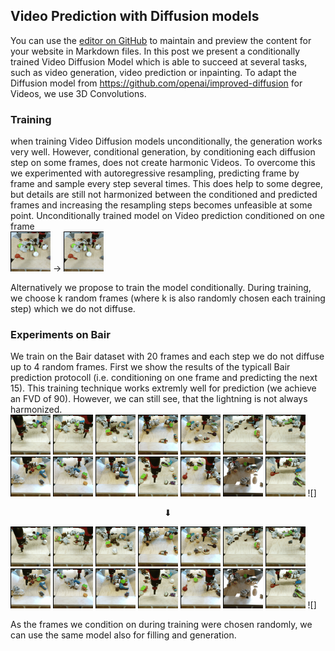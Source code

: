 ## Video Prediction with Diffusion models

You can use the [editor on GitHub](https://github.com/Tobi-r9/tobi-r9.github.io/edit/main/README.md) to maintain and preview the content for your website in Markdown files.
In this post we present a conditionally trained Video Diffusion Model which is able to succeed at several tasks, such as video generation, video prediction or inpainting. To adapt the Diffusion model from https://github.com/openai/improved-diffusion for Videos, we use 3D Convolutions. 

### Training
when training Video Diffusion models unconditionally, the generation works very well. However, conditional generation, by conditioning each diffusion step on some frames, does not create harmonic Videos. To overcome this we experimented with autoregressive resampling, predicting frame by frame and sample every step several times. This does help to some degree, but details are still not harmonized between the conditioned and predicted frames and increasing the resampling steps becomes unfeasible at some point. 
Unconditionally trained model on Video prediction conditioned on one frame  
![](bair_samples/unconditional_training/cond_0_8.png)  &rarr; ![](bair_samples/unconditional_training/seq_8.gif)  

Alternatively we propose to train the model conditionally. During training, we choose k random frames (where k is also randomly chosen each training step) which we do not diffuse. 
### Experiments on Bair

We train on the Bair dataset with 20 frames and each step we do not diffuse up to 4 random frames. First we show the results of the typicall Bair prediction protocoll (i.e. conditioning on one frame and predicting the next 15). This training technique works extremly well for prediction (we achieve an FVD of 90). However, we can still see, that the lightning is not always harmonized.  
![](bair_samples/conditional_training/prediction/cond_0_0.png) ![](bair_samples/conditional_training/prediction/cond_0_1.png) ![](bair_samples/conditional_training/prediction/cond_0_2.png) ![](bair_samples/conditional_training/prediction/cond_0_3.png) ![](bair_samples/conditional_training/prediction/cond_0_4.png) ![](bair_samples/conditional_training/prediction/cond_0_5.png) ![](bair_samples/conditional_training/prediction/cond_0_6.png) ![](bair_samples/conditional_training/prediction/cond_0_7.png) ![](bair_samples/conditional_training/prediction/cond_0_8.png) ![](bair_samples/conditional_training/prediction/cond_0_9.png) ![](bair_samples/conditional_training/prediction/cond_0_10.png) ![](bair_samples/conditional_training/prediction/cond_0_11.png) ![](bair_samples/conditional_training/prediction/cond_0_12.png) ![](bair_samples/conditional_training/prediction/cond_0_13.png) ![]
<p align="center">
    &#11015
</p>  

![](bair_samples/conditional_training/prediction/seq_0.gif) ![](bair_samples/conditional_training/prediction/seq_1.gif) ![](bair_samples/conditional_training/prediction/seq_2.gif) ![](bair_samples/conditional_training/prediction/seq_3.gif) ![](bair_samples/conditional_training/prediction/seq_4.gif) ![](bair_samples/conditional_training/prediction/seq_5.gif) ![](bair_samples/conditional_training/prediction/seq_6.gif) ![](bair_samples/conditional_training/prediction/seq_7.gif) ![](bair_samples/conditional_training/prediction/seq_8.gif) ![](bair_samples/conditional_training/prediction/seq_9.gif) ![](bair_samples/conditional_training/prediction/seq_10.gif) ![](bair_samples/conditional_training/prediction/seq_11.gif) ![](bair_samples/conditional_training/prediction/seq_12.gif) ![](bair_samples/conditional_training/prediction/seq_13.gif) ![]

As the frames we condition on during training were chosen randomly, we can use the same model also for filling and generation.


